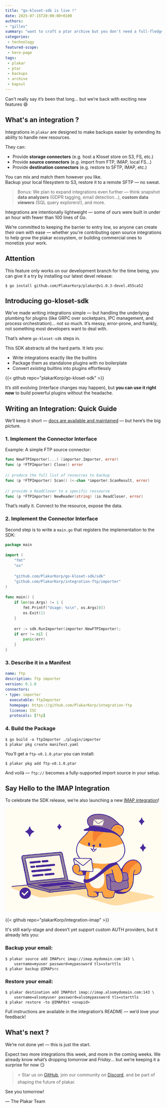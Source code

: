 ```yaml
---
title: "go-kloset-sdk is live !"
date: 2025-07-15T20:00:00+0100
authors:
- "gilles"
summary: "want to craft a ptar archive but you don't need a full-fledged backup solution ? here comes kapsul, our ptar-specific tool, providing all you need from building to restoring and inspecting."
categories:
 - technology
featured-scope:
 - hero-page
tags:
 - plakar
 - ptar
 - backups
 - archive
 - kapsul
---
```


Can't really say it’s been that long... but we’re back with exciting new features 😄


## What's an integration ?


Integrations in `plakar` are designed to make backups easier by extending its ability to handle new resources.

They can:

- Provide **storage connectors** (e.g. host a Kloset store on S3, FS, etc.)
- Provide **source connectors** (e.g. import from FTP, IMAP, local FS…)
- Provide **destination connectors** (e.g. restore to SFTP, IMAP, etc.)

You can mix and match them however you like.  
Backup your local filesystem to S3, restore it to a remote SFTP — no sweat.

> Bonus: We plan to expand integrations even further — think snapshot **data analyzers** (GDPR tagging, email detection…), **custom data viewers** (SQL query explorers!), and more.

Integrations are intentionally lightweight — some of ours were built in under an hour with fewer than 100 lines of Go.

We’re committed to keeping the barrier to entry low, so anyone can create their own with ease — whether you're contributing open source integrations to help grow the plakar ecosystem, or building commercial ones to monetize your work.


## Attention

This feature only works on our development branch for the time being,
you can give it a try by installing our latest devel release:

```
$ go install github.com/PlakarKorp/plakar@v1.0.3-devel.455ca52
```


## Introducing go-kloset-sdk

We’ve made writing integrations simple — but handling the underlying plumbing for plugins (like GRPC over socketpairs, IPC management, and process orchestration)...
not so much. It’s messy, error-prone, and frankly, not something most developers want to deal with.

That’s where `go-kloset-sdk` steps in.

This SDK abstracts all the hard parts. It lets you:

- Write integrations exactly like the builtins
- Package them as standalone plugins with no boilerplate
- Convert *existing* builtins into plugins effortlessly

{{< github repo="plakarKorp/go-kloset-sdk" >}}

It’s still evolving (interface changes may happen), but **you can use it right now** to build powerful plugins without the headache.


## Writing an Integration: Quick Guide

We’ll keep it short — [docs are available and maintained](https://plakar.io/docs/main/sdk/) — but here’s the big picture.


### 1. Implement the Connector Interface

Example: A simple FTP source connector:

```go
func NewFTPImporter(...) (importer.Importer, error)
func (p *FTPImporter) Close() error

// produce the full list of resources to backup
func (p *FTPImporter) Scan() (<-chan *importer.ScanResult, error)

// provide a ReadCloser to a specific ressource 
func (p *FTPImporter) NewReader(string) (io.ReadCloser, error)
```

That’s really it. Connect to the resource, expose the data.

### 2. Implement the Connector Interface

Second step is to write a `main.go` that registers the implementation to the SDK:

```go
package main

import (
	"fmt"
	"os"

	"github.com/PlakarKorp/go-kloset-sdk/sdk"
	"github.com/PlakarKorp/integration-ftp/importer"
)

func main() {
	if len(os.Args) != 1 {
		fmt.Printf("Usage: %s\n", os.Args[0])
		os.Exit(1)
	}

	err := sdk.RunImporter(importer.NewFTPImporter);
    if err != nil {
		panic(err)
	}
}
```

### 3. Describe it in a Manifest

```yaml
name: ftp
description: ftp importer
version: 0.1.0
connectors:
- type: importer
  executable: ftpImporter
  homepage: https://github.com/PlakarKorp/integration-ftp
  license: ISC
  protocols: [ftp]
```


### 4. Build the Package

```
$ go build -o ftpImporter ./plugin/importer
$ plakar pkg create manifest.yaml
```

You’ll get a `ftp-v0.1.0.ptar` you can install:

```
$ plakar pkg add ftp-v0.1.0.ptar
```

And voilà — `ftp://` becomes a fully-supported import source in your setup.


## Say Hello to the IMAP Integration

To celebrate the SDK release, we’re also launching a new [IMAP integration](/integrations/imap)!

![](integration-imap.png)

{{< github repo="plakarKorp/integration-imap" >}}

It's still early-stage and doesn’t yet support custom AUTH providers, but it already lets you:

### Backup your email:
```
$ plakar source add IMAPsrc imap://imap.mydomain.com:143 \
    username=myuser password=mypassword tls=starttls
$ plakar backup @IMAPsrc
```

### Restore your email:

```
$ plakar destination add IMAPdst imap://imap.alsomydomain.com:143 \
    username=alsomyuser password=alsomypassword tls=starttls
$ plakar restore -to @IMAPdst <snapid> 
```

Full instructions are available in the integration’s README — we’d love your feedback!


## What's next ?

We’re not done yet — this is just the start.

Expect two more integrations this week, and more in the coming weeks.
We already know what’s dropping _tomorrow_ and _Friday_... but we’re keeping it a surprise for now 😏

> ⭐ Star us on [GitHub](https://github.com/PlakarKorp/plakar), join our community on [Discord](https://discord.com/invite/uqdP9Wfzx3), and be part of shaping the future of plakar.

See you tomorrow!

— The Plakar Team